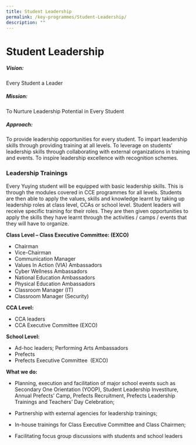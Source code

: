 ```yaml
---
title: Student Leadership
permalink: /key-programmes/Student-Leadership/
description: ""
---
```

Student Leadership
==================

##### Vision:

Every Student a Leader&nbsp;

  

##### Mission:

To Nurture Leadership Potential in Every Student&nbsp;

  

##### Approach:

To provide leadership opportunities for every student. To impart leadership skills through providing training at all levels. To leverage on students’ leadership skills through collaborating with external organizations in training and events. To inspire leadership excellence with recognition schemes.

### Leadership Trainings


Every Yuying student will be equipped with basic leadership skills. This is through the modules covered in CCE programmes for all levels. Students are then able to apply the values, skills and knowledge learnt by taking up leadership roles at class level, CCAs or school level. Student leaders will receive specific training for their roles. They are then given opportunities to apply the skills they have learnt through the activities / camps / events that they will have to organize.

<b>Class Level – Class Executive Committee: (EXCO)</b>

*   Chairman
*   Vice-Chairman
*   Communication Manager
*   Values In Action (VIA) Ambassadors
*   Cyber Wellness Ambassadors
*   National Education Ambassadors
*   Physical Education Ambassadors
*   Classroom Manager (IT)
*   Classroom Manager (Security)

<b>CCA Level:</b>

*   CCA leaders
*   CCA Executive Committee (EXCO)

<b>School Level:</b>

*   Ad-hoc leaders; Performing Arts Ambassadors
*   Prefects
*   Prefects Executive Committee&nbsp;&nbsp;(EXCO)

<b>What we do:</b>

*   Planning, execution and facilitation of major school events such as Secondary One Orientation (YOOP), Student Leadership Investiture, Annual Prefects’ Camp, Prefects Recruitment, Prefects Leadership Trainings and Teachers’ Day Celebration;  
    
*   Partnership with external agencies for leadership trainings;  
    
*   In-house trainings for Class Executive Committee and Class Chairmen;  
    
*   Facilitating focus group discussions with students and school leaders